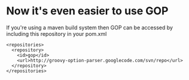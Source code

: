# Now it's even easier to use GOP #

If you're using a maven build system then GOP can be accessed by including this repository in your pom.xml
```
<repositories>
  <repository>
    <id>gop</id>
    <url>http://groovy-option-parser.googlecode.com/svn/repo</url>
  </repository>
</repositories>
```